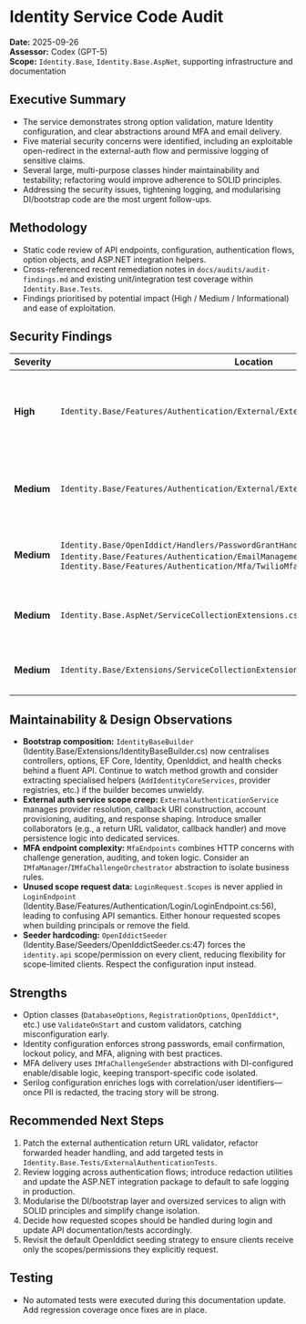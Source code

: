 # Identity Service Code Audit

**Date:** 2025-09-26  
**Assessor:** Codex (GPT-5)  
**Scope:** `Identity.Base`, `Identity.Base.AspNet`, supporting infrastructure and documentation

## Executive Summary
- The service demonstrates strong option validation, mature Identity configuration, and clear abstractions around MFA and email delivery.  
- Five material security concerns were identified, including an exploitable open-redirect in the external-auth flow and permissive logging of sensitive claims.  
- Several large, multi-purpose classes hinder maintainability and testability; refactoring would improve adherence to SOLID principles.  
- Addressing the security issues, tightening logging, and modularising DI/bootstrap code are the most urgent follow-ups.

## Methodology
- Static code review of API endpoints, configuration, authentication flows, option objects, and ASP.NET integration helpers.
- Cross-referenced recent remediation notes in `docs/audits/audit-findings.md` and existing unit/integration test coverage within `Identity.Base.Tests`.
- Findings prioritised by potential impact (High / Medium / Informational) and ease of exploitation.

## Security Findings
| Severity | Location | Issue | Recommendation |
| --- | --- | --- | --- |
| **High** | `Identity.Base/Features/Authentication/External/ExternalAuthenticationService.cs:371` | `IsRelativeUrl` accepts protocol-relative inputs (e.g., `//evil.com`) and `CreateLoginResponse` redirects without sanitising `returnUrl`, enabling open redirects after external login/link flows. | Require return URLs that begin with a single `/`, reject `//` prefixes or absolute URLs, or maintain a whitelist before issuing redirects. Add regression tests covering malicious `returnUrl` inputs. |
| **Medium** | `Identity.Base/Features/Authentication/External/ExternalAuthenticationService.cs:340` | `BuildCallbackUri` trusts `X-Forwarded-*` headers even though `UseForwardedHeaders` is not configured, so crafted headers can rewrite callback hosts or schemes. | Either enable forwarded-header processing with trusted proxy settings or ignore the headers and rely on server-bound host/scheme. Document deployment expectations. |
| **Medium** | `Identity.Base/OpenIddict/Handlers/PasswordGrantHandler.cs:83`, `Identity.Base/Features/Authentication/EmailManagement/AccountEmailService.cs:70`, `Identity.Base/Features/Authentication/Mfa/TwilioMfaChallengeSender.cs:58` | Logs include full email addresses, phone numbers, and upstream error payloads, risking PII leakage. | Centralise redaction and downgrade logging levels (e.g., to `Debug`). Ensure structured logs omit secrets/PII before aggregating. |
| **Medium** | `Identity.Base.AspNet/ServiceCollectionExtensions.cs:36` | JWT bearer events dump every claim on validation; paired with `UseIdentityBaseRequestLogging`, production logs would leak user identities and scopes. | Guard verbose logging behind `IHostEnvironment.IsDevelopment()` or remove claim dumps. Provide guidance in the README about safe logging defaults. |
| **Medium** | `Identity.Base/Extensions/ServiceCollectionExtensions.cs:205` | The password grant flow is globally enabled, including for the default public SPA client, expanding the attack surface. | Gate ROPC behind an explicit configuration flag or client metadata so only trusted confidential clients can opt in. |

## Maintainability & Design Observations
- **Bootstrap composition:** `IdentityBaseBuilder` (Identity.Base/Extensions/IdentityBaseBuilder.cs) now centralises controllers, options, EF Core, Identity, OpenIddict, and health checks behind a fluent API. Continue to watch method growth and consider extracting specialised helpers (`AddIdentityCoreServices`, provider registries, etc.) if the builder becomes unwieldy.
- **External auth service scope creep:** `ExternalAuthenticationService` manages provider resolution, callback URI construction, account provisioning, auditing, and response shaping. Introduce smaller collaborators (e.g., a return URL validator, callback handler) and move persistence logic into dedicated services.
- **MFA endpoint complexity:** `MfaEndpoints` combines HTTP concerns with challenge generation, auditing, and token logic. Consider an `IMfaManager`/`IMfaChallengeOrchestrator` abstraction to isolate business rules.
- **Unused scope request data:** `LoginRequest.Scopes` is never applied in `LoginEndpoint` (Identity.Base/Features/Authentication/Login/LoginEndpoint.cs:56), leading to confusing API semantics. Either honour requested scopes when building principals or remove the field.
- **Seeder hardcoding:** `OpenIddictSeeder` (Identity.Base/Seeders/OpenIddictSeeder.cs:47) forces the `identity.api` scope/permission on every client, reducing flexibility for scope-limited clients. Respect the configuration input instead.

## Strengths
- Option classes (`DatabaseOptions`, `RegistrationOptions`, `OpenIddict*`, etc.) use `ValidateOnStart` and custom validators, catching misconfiguration early.
- Identity configuration enforces strong passwords, email confirmation, lockout policy, and MFA, aligning with best practices.
- MFA delivery uses `IMfaChallengeSender` abstractions with DI-configured enable/disable logic, keeping transport-specific code isolated.
- Serilog configuration enriches logs with correlation/user identifiers—once PII is redacted, the tracing story will be strong.

## Recommended Next Steps
1. Patch the external authentication return URL validator, refactor forwarded header handling, and add targeted tests in `Identity.Base.Tests/ExternalAuthenticationTests`.  
2. Review logging across authentication flows; introduce redaction utilities and update the ASP.NET integration package to default to safe logging in production.  
3. Modularise the DI/bootstrap layer and oversized services to align with SOLID principles and simplify change isolation.  
4. Decide how requested scopes should be handled during login and update API documentation/tests accordingly.  
5. Revisit the default OpenIddict seeding strategy to ensure clients receive only the scopes/permissions they explicitly request.

## Testing
- No automated tests were executed during this documentation update. Add regression coverage once fixes are in place.
